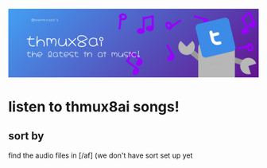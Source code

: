 ![thmux8ai banner](https://raw.githubusercontent.com/ThmUX8/.github/main/profile/banner.png)
# listen to thmux8ai songs!

## sort by
find the audio files in [/af] (we don't have sort set up yet
